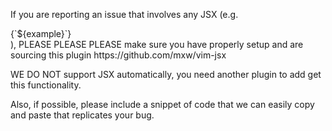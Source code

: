 If you are reporting an issue that involves any JSX (e.g.
<div>{`${example}`}</div>), PLEASE PLEASE PLEASE make sure you have properly
setup and are sourcing this plugin https://github.com/mxw/vim-jsx

WE DO NOT support JSX automatically, you need another plugin to add get this
functionality.

Also, if possible, please include a snippet of code that we can easily copy and
paste that replicates your bug.
